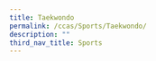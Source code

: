 ```yaml
---
title: Taekwondo
permalink: /ccas/Sports/Taekwondo/
description: ""
third_nav_title: Sports
---
```

